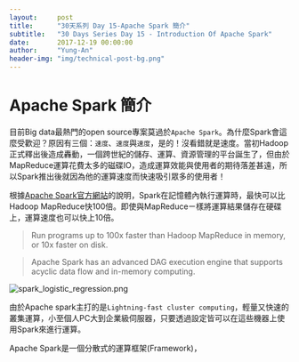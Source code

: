 ```yaml
---
layout:     post
title:      "30天系列 Day 15-Apache Spark 簡介"
subtitle:   "30 Days Series Day 15 - Introduction Of Apache Spark"
date:       2017-12-19 00:00:00
author:     "Yung-An"
header-img: "img/technical-post-bg.png"
---
```


# Apache Spark 簡介

目前Big data最熱門的open source專案莫過於`Apache Spark`。為什麼Spark會這麼受歡迎？原因有三個：`速度`、`速度`與`速度`，是的！沒看錯就是速度。當初Hadoop正式釋出後造成轟動，一個跨世紀的儲存、運算、資源管理的平台誕生了，但由於MapReduce運算花費太多的磁碟IO，造成運算效能與使用者的期待落差甚遠，所以Spark推出後就因為他的運算速度而快速吸引眾多的使用者！

根據[Apache Spark官方網站][spark_official]的說明，Spark在記憶體內執行運算時，最快可以比Hadoop MapReduce快100倍。即使與MapReduceㄧ樣將運算結果儲存在硬碟上，運算速度也可以快上10倍。
> Run programs up to 100x faster than Hadoop MapReduce in memory, or 10x faster on disk.

> Apache Spark has an advanced DAG execution engine that supports acyclic data flow and in-memory computing.

![spark_logistic_regression.png](../../../../img/30_days/spark_logistic_regression.png)

由於Apache spark主打的是`Lightning-fast cluster computing`，輕量又快速的叢集運算，小至個人PC大到企業級伺服器，只要透過設定皆可以在這些機器上使用Spark來進行運算。

Apache Spark是一個分散式的運算框架(Framework)，

[spark_official]: https://spark.apache.org/
